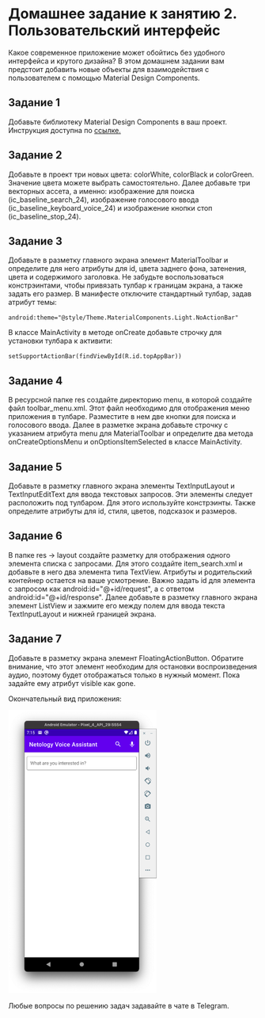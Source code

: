 # Домашнее задание к занятию 2. Пользовательский интерфейс 
Какое современное приложение может обойтись без удобного интерфейса и крутого дизайна? В этом домашнем задании вам предстоит добавить новые объекты для взаимодействия с пользователем с помощью Material Design Components. 

## Задание 1
Добавьте библиотеку Material Design Components в ваш проект. Инструкция доступна по [ссылке.](https://github.com/netology-code/guides/blob/master/android/MaterialDesign/instruction.md) 

## Задание 2
Добавьте в проект три новых цвета: colorWhite, colorBlack и colorGreen. Значение цвета можете выбрать самостоятельно. Далее добавьте три векторных ассета, а именно: изображение для поиска (ic_baseline_search_24), изображение голосового ввода (ic_baseline_keyboard_voice_24) и изображение кнопки стоп (ic_baseline_stop_24).

## Задание 3
Добавьте в разметку главного экрана элемент MaterialToolbar и определите для него атрибуты для id, цвета заднего фона, затенения, цвета и содержимого заголовка. Не забудьте воспользоваться констрэинтами, чтобы привязать тулбар к границам экрана, а также задать его размер. В манифесте отключите стандартный тулбар, задав атрибут темы:
```
android:theme="@style/Theme.MaterialComponents.Light.NoActionBar"
```
В классе MainActivity в методе onCreate добавьте строчку для установки тулбара к активити:
```
setSupportActionBar(findViewById(R.id.topAppBar))
```

## Задание 4
В ресурсной папке res создайте директорию menu, в которой создайте файл toolbar_menu.xml. Этот файл необходимо для отображения меню приложения в тулбаре. Разместите в нем две кнопки для поиска и голосового ввода. Далее в разметке экрана добавьте строчку с указанием атрибута menu для MaterialToolbar и определите два метода onCreateOptionsMenu и onOptionsItemSelected в классе MainActivity.

## Задание 5
Добавьте в разметку главного экрана элементы TextInputLayout и TextInputEditText для ввода текстовых запросов. Эти элементы следует расположить под тулбаром. Для этого используйте констрэинты. Также определите атрибуты для id, стиля, цветов, подсказок и размеров.

## Задание 6
В папке res -> layout создайте разметку для отображения одного элемента списка с запросами. Для этого создайте item_search.xml и добавьте в него два элемента типа TextView. Атрибуты и родительский контейнер остается на ваше усмотрение. Важно задать id для элемента с запросом как android:id="@+id/request", а с ответом android:id="@+id/response". Далее добавьте в разметку главного экрана элемент ListView и зажмите его между полем для ввода текста TextInputLayout и нижней границей экрана.

## Задание 7
Добавьте в разметку экрана элемент FloatingActionButton. Обратите внимание, что этот элемент необходим для остановки воспроизведения аудио, поэтому будет отображаться только в нужный момент. Пока задайте ему атрибут visible как gone.

Окончательный вид приложения: 

<img src="ДЗ2/1.png" alt="drawing" width="300"/>

Любые вопросы по решению задач задавайте в чате в Telegram.
